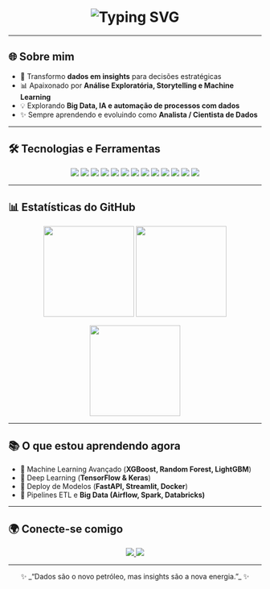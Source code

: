 <!-- Banner animado -->
<h1 align="center">
  <img src="https://readme-typing-svg.herokuapp.com?font=Fira+Code&size=28&pause=1000&color=36BCF7&center=true&vCenter=true&width=600&lines=👋+Olá%2C+eu+sou+Lucas+Teixeira;📊+Analista+de+Dados;🤖+Cientista+de+Dados+em+formação;🚀+Apaixonado+por+Data+Science+e+IA" alt="Typing SVG" />
</h1>

---

## 🌐 Sobre mim
- 🎯 Transformo **dados em insights** para decisões estratégicas  
- 📊 Apaixonado por **Análise Exploratória, Storytelling e Machine Learning**  
- 💡 Explorando **Big Data, IA e automação de processos com dados**  
- ✨ Sempre aprendendo e evoluindo como **Analista / Cientista de Dados**  

---

## 🛠️ Tecnologias e Ferramentas

<p align="center">
  <!-- Linguagens -->
  <img src="https://img.shields.io/badge/Python-3776AB?style=for-the-badge&logo=python&logoColor=white"/>
  <img src="https://img.shields.io/badge/Pandas-150458?style=for-the-badge&logo=pandas&logoColor=white"/>
  <img src="https://img.shields.io/badge/Numpy-013243?style=for-the-badge&logo=numpy&logoColor=white"/>
  <img src="https://img.shields.io/badge/Scikit--Learn-F7931E?style=for-the-badge&logo=scikitlearn&logoColor=white"/>
  <img src="https://img.shields.io/badge/SQL-4479A1?style=for-the-badge&logo=mysql&logoColor=white"/>
  
  <!-- Data Viz -->
  <img src="https://img.shields.io/badge/Matplotlib-239120?style=for-the-badge&logo=plotly&logoColor=white"/>
  <img src="https://img.shields.io/badge/Seaborn-009688?style=for-the-badge&logoColor=white"/>
  <img src="https://img.shields.io/badge/Plotly-3F4F75?style=for-the-badge&logo=plotly&logoColor=white"/>

  <!-- Ferramentas -->
  <img src="https://img.shields.io/badge/Excel-217346?style=for-the-badge&logo=microsoft-excel&logoColor=white"/>
  <img src="https://img.shields.io/badge/Power%20BI-F2C811?style=for-the-badge&logo=powerbi&logoColor=black"/>
  <img src="https://img.shields.io/badge/Databricks-FF3621?style=for-the-badge&logo=databricks&logoColor=white"/>
  <img src="https://img.shields.io/badge/Jupyter-F37626?style=for-the-badge&logo=jupyter&logoColor=white"/>
  <img src="https://img.shields.io/badge/Git-F05032?style=for-the-badge&logo=git&logoColor=white"/>
</p>

---

## 📊 Estatísticas do GitHub

<p align="center">
  <img src="https://github-readme-stats.vercel.app/api?username=dev-lucasteixeira&show_icons=true&theme=tokyonight" height="180em"/>
  <img src="https://github-readme-streak-stats.herokuapp.com/?user=dev-lucasteixeira&theme=tokyonight" height="180em"/>
</p>

<p align="center">
  <img src="https://github-readme-stats.vercel.app/api/top-langs/?username=dev-lucasteixeira&layout=compact&theme=tokyonight" height="180em"/>
</p>

---

## 📚 O que estou aprendendo agora
- 🔹 Machine Learning Avançado (**XGBoost, Random Forest, LightGBM**)  
- 🔹 Deep Learning (**TensorFlow & Keras**)  
- 🔹 Deploy de Modelos (**FastAPI, Streamlit, Docker**)  
- 🔹 Pipelines ETL e **Big Data (Airflow, Spark, Databricks)**  

---

## 🌍 Conecte-se comigo

<p align="center">
  <a href="https://www.linkedin.com/in/lucasteixeiraleopoldinorodrigues" target="_blank">
    <img src="https://img.shields.io/badge/LinkedIn-0077B5?style=for-the-badge&logo=linkedin&logoColor=white"/>
  </a>
  <a href="mailto:lucast.leopoldino.rodrigues@gmail.com">
    <img src="https://img.shields.io/badge/Gmail-D14836?style=for-the-badge&logo=gmail&logoColor=white"/>
  </a>
</p>

---

<p align="center">
  ✨ _“Dados são o novo petróleo, mas insights são a nova energia.”_ ✨
</p>
